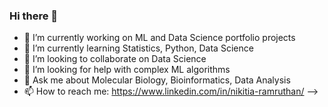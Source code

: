 ### Hi there 👋

- 🔭 I’m currently working on ML and Data Science portfolio projects
- 🌱 I’m currently learning Statistics, Python, Data Science
- 👯 I’m looking to collaborate on Data Science
- 🤔 I’m looking for help with complex ML algorithms
- 💬 Ask me about Molecular Biology, Bioinformatics, Data Analysis
- 📫 How to reach me: https://www.linkedin.com/in/nikitia-ramruthan/
-->
